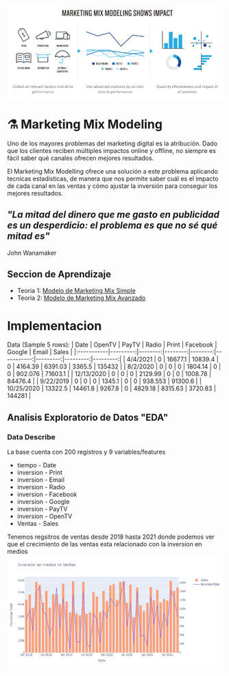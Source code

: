 ![BannerMarketingMixModeling](Resources/The-Marketing-Mix-Modeling.png)
# ⚗️ Marketing Mix Modeling
Uno de los mayores problemas del marketing digital es la atribución. Dado que los clientes reciben múltiples impactos online y offline, no siempre es fácil saber qué canales ofrecen mejores resultados.

El Marketing Mix Modelling ofrece una solución a este problema aplicando tecnicas estadisticas, de manera que nos permite saber cuál es el impacto de cada canal en las ventas y cómo ajustar la inversión para conseguir los mejores resultados.

## *"La mitad del dinero que me gasto en publicidad es un desperdicio: el problema es que no sé qué mitad es"*
John Wanamaker

## Seccion de Aprendizaje
- Teoria 1: [Modelo de Marketing Mix Simple](./Teoria1/README.md)
- Teoria 2: [Modelo de Marketing Mix Avanzado](./Teoria2/README.md)

# Implementacion

Data (Sample 5 rows):
| Date       |   OpenTV |   PayTV |   Radio |   Print |   Facebook |   Google |    Email |    Sales |
|:-----------|---------:|--------:|--------:|--------:|-----------:|---------:|---------:|---------:|
| 4/4/2021   |      0   | 16677.1 | 10839.4 |    0    |    4164.39 |  6391.03 | 3365.5   | 135432   |
| 8/2/2020   |      0   |     0   |     0   | 1804.14 |       0    |     0    |  902.076 |  71603.1 |
| 12/13/2020 |      0   |     0   |     0   | 2129.99 |       0    |     0    | 1008.78  |  84476.4 |
| 9/22/2019  |      0   |     0   |     0   | 1345.1  |       0    |     0    |  938.553 |  91300.6 |
| 10/25/2020 |  13322.5 | 14461.8 |  9267.8 |    0    |    4829.18 |  8315.63 | 3720.83  | 144281   |

## Analisis Exploratorio de Datos "EDA"

### Data Describe


La base cuenta con 200 registros y 9 variables/features

- tiempo - Date
- inversion - Print
- inversion - Email
- inversion - Radio
- inversion - Facebook
- inversion - Google
- inversion - PayTV
- inversion - OpenTV
- Ventas - Sales

Tenemos regsitros de ventas desde 2018 hasta 2021
donde podemos ver que el crecimiento de las ventas esta relacionado con la inversion en medios
![BannerMarketingMixModeling](Resources/InversionVsVentas.png)

